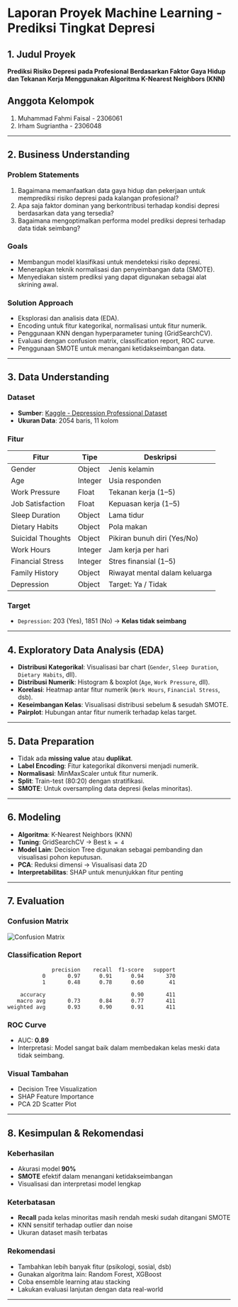 # Laporan Proyek Machine Learning - Prediksi Tingkat Depresi

## 1. Judul Proyek

**Prediksi Risiko Depresi pada Profesional Berdasarkan Faktor Gaya Hidup dan Tekanan Kerja Menggunakan Algoritma K-Nearest Neighbors (KNN)**

## Anggota Kelompok

1. Muhammad Fahmi Faisal - 2306061  
2. Irham Sugriantha - 2306048  

---

## 2. Business Understanding

### Problem Statements
1. Bagaimana memanfaatkan data gaya hidup dan pekerjaan untuk memprediksi risiko depresi pada kalangan profesional?
2. Apa saja faktor dominan yang berkontribusi terhadap kondisi depresi berdasarkan data yang tersedia?
3. Bagaimana mengoptimalkan performa model prediksi depresi terhadap data tidak seimbang?

### Goals
- Membangun model klasifikasi untuk mendeteksi risiko depresi.
- Menerapkan teknik normalisasi dan penyeimbangan data (SMOTE).
- Menyediakan sistem prediksi yang dapat digunakan sebagai alat skrining awal.

### Solution Approach
- Eksplorasi dan analisis data (EDA).
- Encoding untuk fitur kategorikal, normalisasi untuk fitur numerik.
- Penggunaan KNN dengan hyperparameter tuning (GridSearchCV).
- Evaluasi dengan confusion matrix, classification report, ROC curve.
- Penggunaan SMOTE untuk menangani ketidakseimbangan data.

---

## 3. Data Understanding

### Dataset
- **Sumber**: [Kaggle - Depression Professional Dataset](https://www.kaggle.com/datasets/ikynahidwin/depression-professional-dataset)
- **Ukuran Data**: 2054 baris, 11 kolom

### Fitur

| Fitur                          | Tipe     | Deskripsi |
|-------------------------------|----------|-----------|
| Gender                        | Object   | Jenis kelamin |
| Age                           | Integer  | Usia responden |
| Work Pressure                 | Float    | Tekanan kerja (1–5) |
| Job Satisfaction              | Float    | Kepuasan kerja (1–5) |
| Sleep Duration                | Object   | Lama tidur |
| Dietary Habits               | Object   | Pola makan |
| Suicidal Thoughts             | Object   | Pikiran bunuh diri (Yes/No) |
| Work Hours                    | Integer  | Jam kerja per hari |
| Financial Stress              | Integer  | Stres finansial (1–5) |
| Family History                | Object   | Riwayat mental dalam keluarga |
| Depression                    | Object   | Target: Ya / Tidak |

### Target
- `Depression`: 203 (Yes), 1851 (No) → **Kelas tidak seimbang**

---

## 4. Exploratory Data Analysis (EDA)

- **Distribusi Kategorikal**: Visualisasi bar chart (`Gender`, `Sleep Duration`, `Dietary Habits`, dll).
- **Distribusi Numerik**: Histogram & boxplot (`Age`, `Work Pressure`, dll).
- **Korelasi**: Heatmap antar fitur numerik (`Work Hours`, `Financial Stress`, dsb).
- **Keseimbangan Kelas**: Visualisasi distribusi sebelum & sesudah SMOTE.
- **Pairplot**: Hubungan antar fitur numerik terhadap kelas target.

---

## 5. Data Preparation

- Tidak ada **missing value** atau **duplikat**.
- **Label Encoding**: Fitur kategorikal dikonversi menjadi numerik.
- **Normalisasi**: MinMaxScaler untuk fitur numerik.
- **Split**: Train-test (80:20) dengan stratifikasi.
- **SMOTE**: Untuk oversampling data depresi (kelas minoritas).

---

## 6. Modeling

- **Algoritma**: K-Nearest Neighbors (KNN)
- **Tuning**: GridSearchCV → Best `k = 4`
- **Model Lain**: Decision Tree digunakan sebagai pembanding dan visualisasi pohon keputusan.
- **PCA**: Reduksi dimensi → Visualisasi data 2D
- **Interpretabilitas**: SHAP untuk menunjukkan fitur penting

---

## 7. Evaluation

### Confusion Matrix  
![Confusion Matrix](https://github.com/user-attachments/assets/805e0a6b-8b5f-456f-9d60-702106ce2a43)

### Classification Report
```
              precision    recall  f1-score   support
           0       0.97      0.91      0.94       370
           1       0.48      0.78      0.60        41

    accuracy                           0.90       411
   macro avg       0.73      0.84      0.77       411
weighted avg       0.93      0.90      0.91       411
```

### ROC Curve
- AUC: **0.89**  
- Interpretasi: Model sangat baik dalam membedakan kelas meski data tidak seimbang.

### Visual Tambahan
- Decision Tree Visualization  
- SHAP Feature Importance  
- PCA 2D Scatter Plot  

---

## 8. Kesimpulan & Rekomendasi

### Keberhasilan
- Akurasi model **90%**
- **SMOTE** efektif dalam menangani ketidakseimbangan
- Visualisasi dan interpretasi model lengkap

### Keterbatasan
- **Recall** pada kelas minoritas masih rendah meski sudah ditangani SMOTE
- KNN sensitif terhadap outlier dan noise
- Ukuran dataset masih terbatas

### Rekomendasi
- Tambahkan lebih banyak fitur (psikologi, sosial, dsb)
- Gunakan algoritma lain: Random Forest, XGBoost
- Coba ensemble learning atau stacking
- Lakukan evaluasi lanjutan dengan data real-world

---
